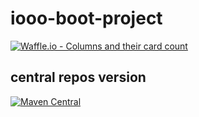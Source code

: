 # iooo-boot-project

[![Waffle.io - Columns and their card count](https://badge.waffle.io/ioootech/coco.svg?columns=all)](https://waffle.io/ioootech/coco)

## central repos version
[![Maven Central](https://maven-badges-generator.herokuapp.com/maven-central/tech.iooo.boot/iooo-boot/badge.svg)](https://maven-badges-generator.herokuapp.com/maven-central/tech.iooo.boot/iooo-boot)
